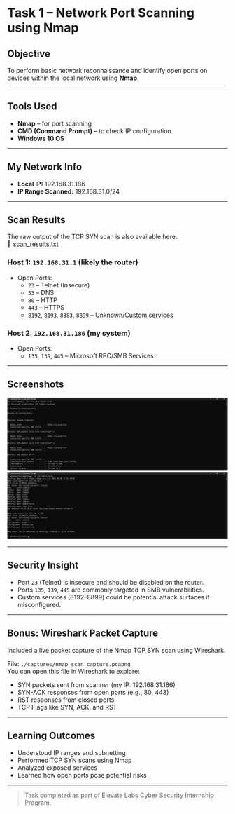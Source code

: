 # Task 1 – Network Port Scanning using Nmap

## Objective
To perform basic network reconnaissance and identify open ports on devices within the local network using **Nmap**.

---

## Tools Used
- **Nmap** – for port scanning
- **CMD (Command Prompt)** – to check IP configuration
- **Windows 10 OS**

---

##  My Network Info
- **Local IP:** 192.168.31.186
- **IP Range Scanned:** 192.168.31.0/24

---

## Scan Results

The raw output of the TCP SYN scan is also available here:  
📄 [scan_results.txt](./scan_results.txt)

### Host 1: `192.168.31.1` (likely the router)
- Open Ports:
  - `23` – Telnet (Insecure)
  - `53` – DNS
  - `80` – HTTP
  - `443` – HTTPS
  - `8192`, `8193`, `8383`, `8899` – Unknown/Custom services

### Host 2: `192.168.31.186` (my system)
- Open Ports:
  - `135`, `139`, `445` – Microsoft RPC/SMB Services

---

## Screenshots
![IP Configuration](./screenshots/ipconfig.png) 
![Nmap Scan](./screenshots/nmap_scan.png)

---

##  Security Insight
- Port `23` (Telnet) is insecure and should be disabled on the router.
- Ports `135`, `139`, `445` are commonly targeted in SMB vulnerabilities.
- Custom services (8192–8899) could be potential attack surfaces if misconfigured.

---

## Bonus: Wireshark Packet Capture

Included a live packet capture of the Nmap TCP SYN scan using Wireshark.

File: `./captures/nmap_scan_capture.pcapng`  
You can open this file in Wireshark to explore:

- SYN packets sent from scanner (my IP: 192.168.31.186)
- SYN-ACK responses from open ports (e.g., 80, 443)
- RST responses from closed ports
- TCP Flags like SYN, ACK, and RST

---

## Learning Outcomes
- Understood IP ranges and subnetting
- Performed TCP SYN scans using Nmap
- Analyzed exposed services
- Learned how open ports pose potential risks

---

> Task completed as part of Elevate Labs Cyber Security Internship Program.
